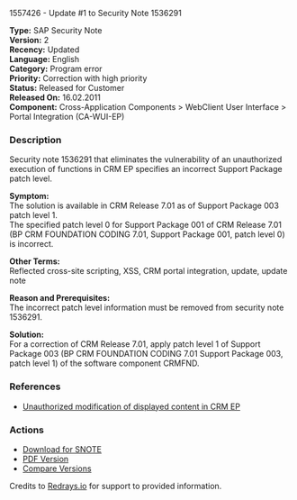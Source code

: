 1557426 - Update #1 to Security Note 1536291

**Type:** SAP Security Note  
**Version:** 2  
**Recency:** Updated  
**Language:** English  
**Category:** Program error  
**Priority:** Correction with high priority  
**Status:** Released for Customer  
**Released On:** 16.02.2011  
**Component:** Cross-Application Components > WebClient User Interface > Portal Integration (CA-WUI-EP)  

### Description
Security note 1536291 that eliminates the vulnerability of an unauthorized execution of functions in CRM EP specifies an incorrect Support Package patch level.

**Symptom:**  
The solution is available in CRM Release 7.01 as of Support Package 003 patch level 1.  
The specified patch level 0 for Support Package 001 of CRM Release 7.01 (BP CRM FOUNDATION CODING 7.01, Support Package 001, patch level 0) is incorrect.

**Other Terms:**  
Reflected cross-site scripting, XSS, CRM portal integration, update, update note

**Reason and Prerequisites:**  
The incorrect patch level information must be removed from security note 1536291.

**Solution:**  
For a correction of CRM Release 7.01, apply patch level 1 of Support Package 003 (BP CRM FOUNDATION CODING 7.01 Support Package 003, patch level 1) of the software component CRMFND.

### References
- [Unauthorized modification of displayed content in CRM EP](https://me.sap.com/notes/1536291)

### Actions
- [Download for SNOTE](https://notesdownloads.sap.com/note/0040000017177282017)
- [PDF Version](https://userapps.support.sap.com/sap/support/sfm/notes/print/0001557426?language=en-US&token=1F1E3865FFF216C55D1B94556DF460C6)
- [Compare Versions](https://me.sap.com/notesLatestChanges/0001557426/E/diff)

Credits to [Redrays.io](https://redrays.io) for support to provided information.